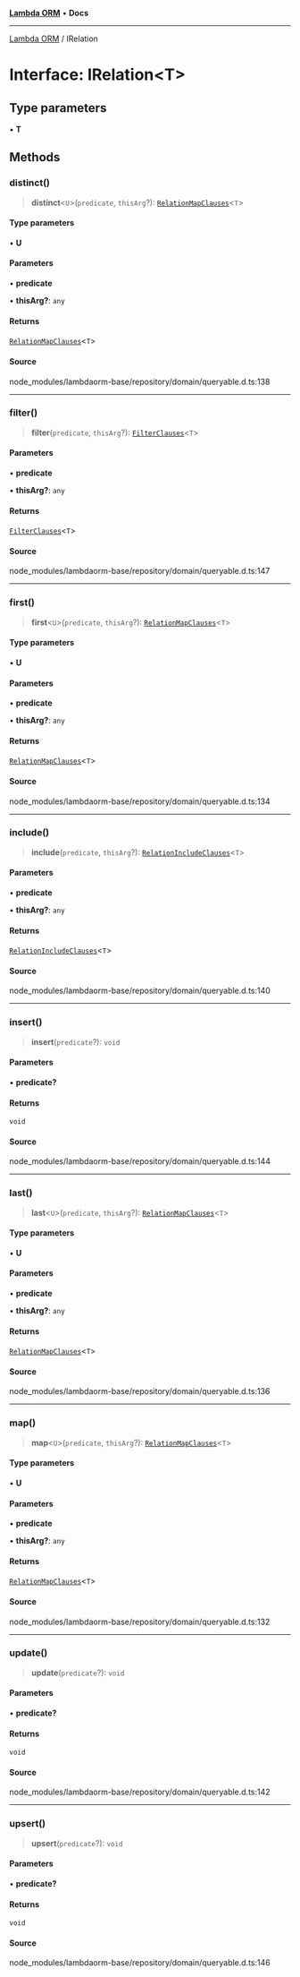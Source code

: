 [**Lambda ORM**](../README.md) • **Docs**

***

[Lambda ORM](../README.md) / IRelation

# Interface: IRelation\<T\>

## Type parameters

• **T**

## Methods

### distinct()

> **distinct**\<`U`\>(`predicate`, `thisArg`?): [`RelationMapClauses`](RelationMapClauses.md)\<`T`\>

#### Type parameters

• **U**

#### Parameters

• **predicate**

• **thisArg?**: `any`

#### Returns

[`RelationMapClauses`](RelationMapClauses.md)\<`T`\>

#### Source

node\_modules/lambdaorm-base/repository/domain/queryable.d.ts:138

***

### filter()

> **filter**(`predicate`, `thisArg`?): [`FilterClauses`](../classes/FilterClauses.md)\<`T`\>

#### Parameters

• **predicate**

• **thisArg?**: `any`

#### Returns

[`FilterClauses`](../classes/FilterClauses.md)\<`T`\>

#### Source

node\_modules/lambdaorm-base/repository/domain/queryable.d.ts:147

***

### first()

> **first**\<`U`\>(`predicate`, `thisArg`?): [`RelationMapClauses`](RelationMapClauses.md)\<`T`\>

#### Type parameters

• **U**

#### Parameters

• **predicate**

• **thisArg?**: `any`

#### Returns

[`RelationMapClauses`](RelationMapClauses.md)\<`T`\>

#### Source

node\_modules/lambdaorm-base/repository/domain/queryable.d.ts:134

***

### include()

> **include**(`predicate`, `thisArg`?): [`RelationIncludeClauses`](RelationIncludeClauses.md)\<`T`\>

#### Parameters

• **predicate**

• **thisArg?**: `any`

#### Returns

[`RelationIncludeClauses`](RelationIncludeClauses.md)\<`T`\>

#### Source

node\_modules/lambdaorm-base/repository/domain/queryable.d.ts:140

***

### insert()

> **insert**(`predicate`?): `void`

#### Parameters

• **predicate?**

#### Returns

`void`

#### Source

node\_modules/lambdaorm-base/repository/domain/queryable.d.ts:144

***

### last()

> **last**\<`U`\>(`predicate`, `thisArg`?): [`RelationMapClauses`](RelationMapClauses.md)\<`T`\>

#### Type parameters

• **U**

#### Parameters

• **predicate**

• **thisArg?**: `any`

#### Returns

[`RelationMapClauses`](RelationMapClauses.md)\<`T`\>

#### Source

node\_modules/lambdaorm-base/repository/domain/queryable.d.ts:136

***

### map()

> **map**\<`U`\>(`predicate`, `thisArg`?): [`RelationMapClauses`](RelationMapClauses.md)\<`T`\>

#### Type parameters

• **U**

#### Parameters

• **predicate**

• **thisArg?**: `any`

#### Returns

[`RelationMapClauses`](RelationMapClauses.md)\<`T`\>

#### Source

node\_modules/lambdaorm-base/repository/domain/queryable.d.ts:132

***

### update()

> **update**(`predicate`?): `void`

#### Parameters

• **predicate?**

#### Returns

`void`

#### Source

node\_modules/lambdaorm-base/repository/domain/queryable.d.ts:142

***

### upsert()

> **upsert**(`predicate`?): `void`

#### Parameters

• **predicate?**

#### Returns

`void`

#### Source

node\_modules/lambdaorm-base/repository/domain/queryable.d.ts:146
